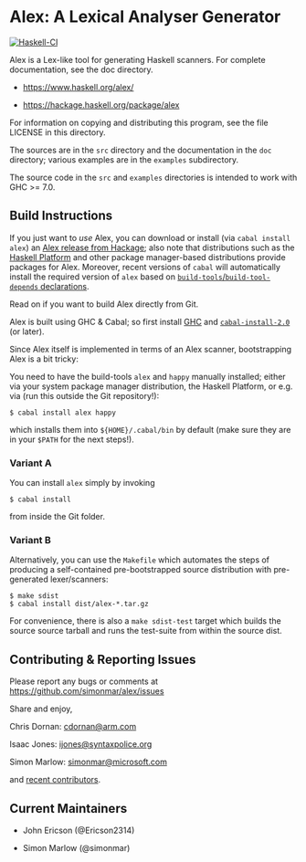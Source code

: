# Alex: A Lexical Analyser Generator

[![Haskell-CI](https://github.com/haskell/alex/actions/workflows/haskell-ci.yml/badge.svg)](https://github.com/haskell/alex/actions/workflows/haskell-ci.yml)

Alex is a Lex-like tool for generating Haskell scanners.  For complete
documentation, see the doc directory.

- <https://www.haskell.org/alex/>

- <https://hackage.haskell.org/package/alex>

For information on copying and distributing this program, see the file
LICENSE in this directory.

The sources are in the `src` directory and the documentation in the `doc`
directory; various  examples are in the `examples` subdirectory.

The source code in the `src` and `examples` directories is intended to work
with GHC >= 7.0.

## Build Instructions

If you just want to *use* Alex, you can download or install (via
`cabal install alex`) an
[Alex release from Hackage](https://hackage.haskell.org/package/alex); also note that
distributions such as the
[Haskell Platform](https://www.haskell.org/platform/) and other package
manager-based distributions provide packages for Alex. Moreover,
recent versions of `cabal` will automatically install the required
version of `alex` based on
[`build-tools`/`build-tool-depends` declarations](http://cabal.readthedocs.io/en/latest/developing-packages.html#pkg-field-build-tool-depends).

Read on if you want to build Alex directly from Git.

Alex is built using GHC & Cabal; so first install
[GHC](https://www.haskell.org/ghc) and
[`cabal-install-2.0`](https://www.haskell.org/cabal) (or later).

Since Alex itself is implemented in terms of an Alex scanner,
bootstrapping Alex is a bit tricky:

You need to have the build-tools `alex` and `happy` manually
installed; either via your system package manager distribution, the
Haskell Platform, or e.g. via (run this outside the Git repository!):

    $ cabal install alex happy

which installs them into `${HOME}/.cabal/bin` by default (make sure
they are in your `$PATH` for the next steps!).

### Variant A

You can install `alex` simply by invoking

    $ cabal install

from inside the Git folder.

### Variant B

Alternatively, you can use the `Makefile` which automates the steps of
producing a self-contained pre-bootstrapped source distribution with
pre-generated lexer/scanners:

    $ make sdist
    $ cabal install dist/alex-*.tar.gz

For convenience, there is also a `make sdist-test` target which builds the
source source tarball and runs the test-suite from within the source dist.

## Contributing & Reporting Issues

Please report any bugs or comments at  https://github.com/simonmar/alex/issues

Share and enjoy,

Chris Dornan:  cdornan@arm.com

Isaac Jones:   ijones@syntaxpolice.org

Simon Marlow:  simonmar@microsoft.com

and [recent contributors](https://github.com/simonmar/alex/graphs/contributors).

## Current Maintainers

- John Ericson (@Ericson2314)

- Simon Marlow (@simonmar)
